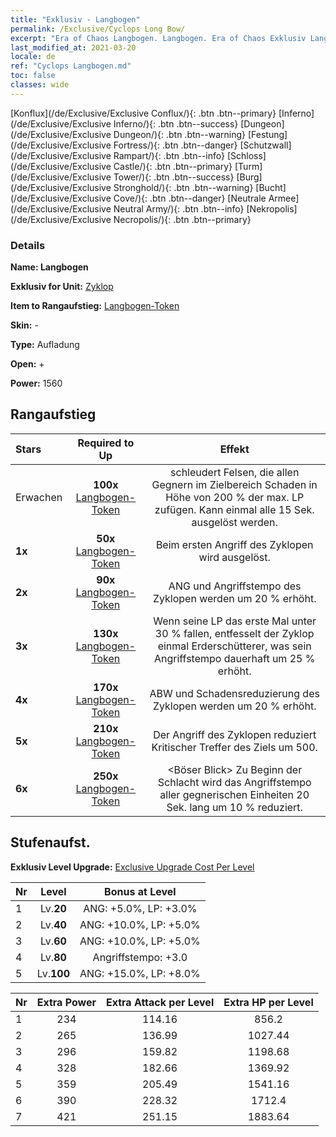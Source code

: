 ```yaml
---
title: "Exklusiv - Langbogen"
permalink: /Exclusive/Cyclops Long Bow/
excerpt: "Era of Chaos Langbogen. Langbogen. Era of Chaos Exklusiv Langbogen. Zyklop Exklusiv."
last_modified_at: 2021-03-20
locale: de
ref: "Cyclops Langbogen.md"
toc: false
classes: wide
---
```

 [Konflux](/de/Exclusive/Exclusive Conflux/){: .btn .btn--primary} [Inferno](/de/Exclusive/Exclusive Inferno/){: .btn .btn--success} [Dungeon](/de/Exclusive/Exclusive Dungeon/){: .btn .btn--warning} [Festung](/de/Exclusive/Exclusive Fortress/){: .btn .btn--danger} [Schutzwall](/de/Exclusive/Exclusive Rampart/){: .btn .btn--info} [Schloss](/de/Exclusive/Exclusive Castle/){: .btn .btn--primary} [Turm](/de/Exclusive/Exclusive Tower/){: .btn .btn--success} [Burg](/de/Exclusive/Exclusive Stronghold/){: .btn .btn--warning} [Bucht](/de/Exclusive/Exclusive Cove/){: .btn .btn--danger} [Neutrale Armee](/de/Exclusive/Exclusive Neutral Army/){: .btn .btn--info} [Nekropolis](/de/Exclusive/Exclusive Necropolis/){: .btn .btn--primary} 

### Details
 **Name: Langbogen** 

 **Exklusiv for Unit:** [Zyklop](/de/units/Cyclops/) 

 **Item to Rangaufstieg:** [Langbogen-Token](/de/Items/con_914/)

 **Skin:** -

 **Type:** Aufladung

 **Open:** +

 **Power:** 1560

## Rangaufstieg

  |     Stars    |  Required to Up | Effekt |
  |:-------------|:---------------:|:---------------:|
  |  Erwachen  | **100x** [Langbogen-Token](/de/Items/con_914/) | <Felswurf> schleudert Felsen, die allen Gegnern im Zielbereich Schaden in Höhe von 200 % der max. LP zufügen. Kann einmal alle 15 Sek. ausgelöst werden. |
  | **1x** <i class="fas fa-star"/> | **50x** [Langbogen-Token](/de/Items/con_914/) | Beim ersten Angriff des Zyklopen wird <Felswurf> ausgelöst. |
  | **2x** <i class="fas fa-star"/> | **90x** [Langbogen-Token](/de/Items/con_914/) | ANG und Angriffstempo des Zyklopen werden um 20 % erhöht. |
  | **3x** <i class="fas fa-star"/> | **130x** [Langbogen-Token](/de/Items/con_914/) | Wenn seine LP das erste Mal unter 30 % fallen, entfesselt der Zyklop einmal Erderschütterer, was sein Angriffstempo dauerhaft um 25 % erhöht. |
  | **4x** <i class="fas fa-star"/> | **170x** [Langbogen-Token](/de/Items/con_914/) | ABW und Schadensreduzierung des Zyklopen werden um 20 % erhöht. |
  | **5x** <i class="fas fa-star"/> | **210x** [Langbogen-Token](/de/Items/con_914/) | Der Angriff des Zyklopen reduziert Kritischer Treffer des Ziels um 500. |
  | **6x** <i class="fas fa-star"/> | **250x** [Langbogen-Token](/de/Items/con_914/) | <Böser Blick> Zu Beginn der Schlacht wird das Angriffstempo aller gegnerischen Einheiten 20 Sek. lang um 10 % reduziert. |


## Stufenaufst.
 **Exklusiv Level Upgrade:** [Exclusive Upgrade Cost Per Level](/Exclusive/ExclusiveUpgradeCostPerLevel/)

  |  Nr  |   Level  | Bonus at Level |
  |:-----|:--------:|:--------------:|
  | 1 | Lv.**20** | ANG: +5.0%, LP: +3.0% |
  | 2 | Lv.**40** | ANG: +10.0%, LP: +5.0% |
  | 3 | Lv.**60** | ANG: +10.0%, LP: +5.0% |
  | 4 | Lv.**80** | Angriffstempo: +3.0 |
  | 5 | Lv.**100** | ANG: +15.0%, LP: +8.0% |


  |  Nr  |  Extra Power | Extra Attack per Level | Extra HP per Level |
  |:-----|:--------:|:--------:|:--------:|
  | 1 | 234 | 114.16 | 856.2 |
  | 2 | 265 | 136.99 | 1027.44 |
  | 3 | 296 | 159.82 | 1198.68 |
  | 4 | 328 | 182.66 | 1369.92 |
  | 5 | 359 | 205.49 | 1541.16 |
  | 6 | 390 | 228.32 | 1712.4 |
  | 7 | 421 | 251.15 | 1883.64 |


